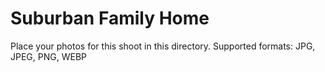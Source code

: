# Suburban Family Home

Place your photos for this shoot in this directory.
Supported formats: JPG, JPEG, PNG, WEBP

